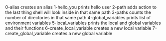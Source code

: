 0-alias creates an alias
1-hello_you prints hello user
2-path adds action to the last thing shell will look inside in that same path
3-paths counts the number of directories in that same path
4-global_variables prints list of environment variables
5-local_variables prints the local and global variables and their functions
6-create_local_variable creates a new local variable
7-create_global_variable creates a new global variable

